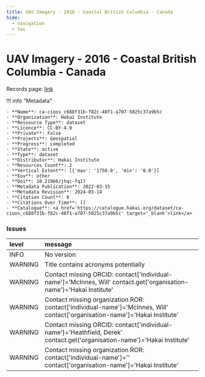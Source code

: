 ```yaml
---
title: UAV Imagery - 2016 - Coastal British Columbia - Canada
hide:
  - navigation
  - toc
---
```


# UAV Imagery - 2016 - Coastal British Columbia - Canada

Records page: <a href='https://catalogue.hakai.org/dataset/ca-cioos_c688f31b-f82c-48f1-a707-5025c37a9b5c' target='_blank'>link</a>

<div id='map'></div>

!!! info "Metadata"
    
    - **Name**: ca-cioos_c688f31b-f82c-48f1-a707-5025c37a9b5c 
    - **Organization**: Hakai Institute 
    - **Ressource Type**: dataset 
    - **Licence**: CC-BY-4.0 
    - **Private**: False 
    - **Projects**: Geospatial 
    - **Progress**: completed 
    - **State**: active 
    - **Type**: dataset 
    - **Distributor**: Hakai Institute 
    - **Resources Count**: 2 
    - **Vertical Extent**: [{'max': '1750.0', 'min': '0.0'}] 
    - **Eov**: other 
    - **Doi**: 10.21966/jhqc-fq17 
    - **Metadata Publication**: 2022-03-15 
    - **Metadata Revision**: 2024-03-14 
    - **Citation Count**: 0 
    - **Citations Over Time**: [] 
    - **Catalogue**: <a href='https://catalogue.hakai.org/dataset/ca-cioos_c688f31b-f82c-48f1-a707-5025c37a9b5c' target='_blank'>link</a> 

### Issues

| level   | message                                                                                                                      |
|:--------|:-----------------------------------------------------------------------------------------------------------------------------|
| INFO    | No version                                                                                                                   |
| WARNING | Title contains acronyms potentially                                                                                          |
| WARNING | Contact missing ORCID: contact['individual-name']='McInnes, Will' contact.get('organisation-name')='Hakai Institute'         |
| WARNING | Contact missing organization ROR:  contact['individual-name']='McInnes, Will' contact['organisation-name']='Hakai Institute' |
| WARNING | Contact missing ORCID: contact['individual-name']='Heathfield, Derek' contact.get('organisation-name')='Hakai Institute'     |
| WARNING | Contact missing organization ROR:  contact['individual-name']='' contact['organisation-name']='Hakai Institute'              |

<script>
   document.addEventListener("DOMContentLoaded", function() {
    var map = L.map('map').setView([51.505, -125.09], 5);
    L.tileLayer('https://tile.openstreetmap.org/{z}/{x}/{y}.png', {
        maxZoom: 19,
        attribution: '&copy; <a href="http://www.openstreetmap.org/copyright">OpenStreetMap</a>'
    }).addTo(map);
    var geojsonFeature = {
        "type": "Feature",
        "properties": {
            "name" : "UAV Imagery - 2016 - Coastal British Columbia - Canada"
        },
        "geometry": {'type': 'Polygon', 'coordinates': [[[-131.8505863845348, 48.31242790407177], [-123.9404301345348, 48.31242790407177], [-123.9404301345348, 52.776185688961704], [-131.8505863845348, 52.776185688961704], [-131.8505863845348, 48.31242790407177]]]}
    }
    L.geoJSON(geojsonFeature).addTo(map);
   })
</script>